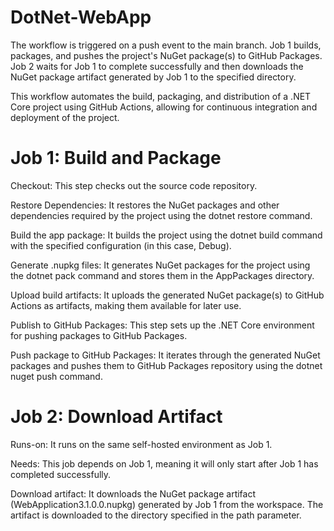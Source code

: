 # DotNet-WebApp
The workflow is triggered on a push event to the main branch.
Job 1 builds, packages, and pushes the project's NuGet package(s) to GitHub Packages.
Job 2 waits for Job 1 to complete successfully and then downloads the NuGet package artifact generated by Job 1 to the specified directory.

This workflow automates the build, packaging, and distribution of a .NET Core project using GitHub Actions, allowing for continuous integration and deployment of the project.

# Job 1: Build and Package
Checkout: This step checks out the source code repository.

Restore Dependencies: It restores the NuGet packages and other dependencies required by the project using the dotnet restore command.

Build the app package: It builds the project using the dotnet build command with the specified configuration (in this case, Debug).

Generate .nupkg files: It generates NuGet packages for the project using the dotnet pack command and stores them in the AppPackages directory.

Upload build artifacts: It uploads the generated NuGet package(s) to GitHub Actions as artifacts, making them available for later use.

Publish to GitHub Packages: This step sets up the .NET Core environment for pushing packages to GitHub Packages.

Push package to GitHub Packages: It iterates through the generated NuGet packages and pushes them to GitHub Packages repository using the dotnet nuget push command.
# Job 2: Download Artifact
Runs-on: It runs on the same self-hosted environment as Job 1.

Needs: This job depends on Job 1, meaning it will only start after Job 1 has completed successfully.

Download artifact: It downloads the NuGet package artifact (WebApplication3.1.0.0.nupkg) generated by Job 1 from the workspace. The artifact is downloaded to the directory specified in the path parameter.
